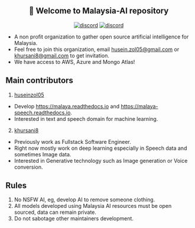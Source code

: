 <h2 align="center">👋 Welcome to Malaysia-AI repository</h2>

<p align="center">
    <a href="https://discord.gg/bdvempsKwb"><img alt="discord" src="https://img.shields.io/badge/discord%20server-malaysia--AI-rgb(118,138,212).svg"></a>
  <a href="https://t.me/+tB3jtdjSzzUzZmNl"><img alt="discord" src="https://img.shields.io/badge/telegram-malaysia--AI-rgb(63,129,198).svg"></a>
</p>

- A non profit organization to gather open source artificial intelligence for Malaysia.
- Feel free to join this organization, email husein.zol05@gmail.com or khursani8@gmail.com to get invitation.
- We have access to AWS, Azure and Mongo Atlas!

## Main contributors

1. [huseinzol05](https://github.com/huseinzol05)

- Develop https://malaya.readthedocs.io and https://malaya-speech.readthedocs.io.
- Interested in text and speech domain for machine learning.

2. [khursani8](https://github.com/khursani8)

- Previously work as Fullstack Software Engineer.
- Right now mostly work on deep learning especially in Speech data and sometimes Image data.
- Interested in Generative technology such as Image generation or Voice conversion.

## Rules

1. No NSFW AI, eg, develop AI to remove someone clothing.
2. All models developed using Malaysia AI resources must be open sourced, data can remain private.
3. Do not sabotage other maintainers development.
